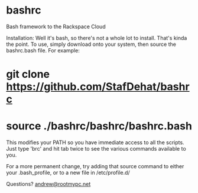 bashrc
======

Bash framework to the Rackspace Cloud

Installation:
  Well it's bash, so there's not a whole lot to install.
  That's kinda the point.  To use, simply download onto
  your system, then source the bashrc.bash file.  For
  example:
  # git clone https://github.com/StafDehat/bashrc
  # source ./bashrc/bashrc/bashrc.bash

  This modifies your PATH so you have immediate access
  to all the scripts.  Just type 'brc' and hit tab twice
  to see the various commands available to you.

  For a more permanent change, try adding that source
  command to either your .bash_profile, or to a new file
  in /etc/profile.d/

  Questions?
  andrew@rootmypc.net

